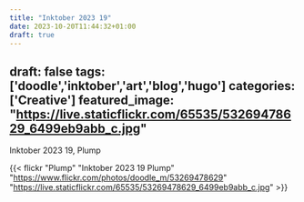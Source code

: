 ```yaml
---
title: "Inktober 2023 19"
date: 2023-10-20T11:44:32+01:00
draft: true
---
```

draft: false
tags: ['doodle','inktober','art','blog','hugo']
categories: ['Creative']
featured_image: "https://live.staticflickr.com/65535/53269478629_6499eb9abb_c.jpg"
---

Inktober 2023 19, Plump 


{{< flickr "Plump"
           "Inktober 2023 19 Plump"
           "https://www.flickr.com/photos/doodle_m/53269478629"
           "https://live.staticflickr.com/65535/53269478629_6499eb9abb_c.jpg" >}}


